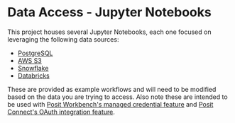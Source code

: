 # Data Access - Jupyter Notebooks

This project houses several Jupyter Notebooks, each one focused on leveraging
the following data sources:

* [PostgreSQL](databricks_data_access.ipynb)
* [AWS S3](s3_parquet_data_access.ipynb)
* [Snowflake](snowflake_data_access.ipynb)
* [Databricks](databricks_data_access.ipynb)

These are provided as example workflows and will need to be modified based on the
data you are trying to access. Also note these are intended to be used with
[Posit Workbench's managed credential feature](https://docs.posit.co/ide/server-pro/user/2024.12.1/posit-workbench/managed-credentials/managed-credentials.html) and
[Posit Connect's OAuth integration feature](https://docs.posit.co/connect/user/oauth-integrations/).